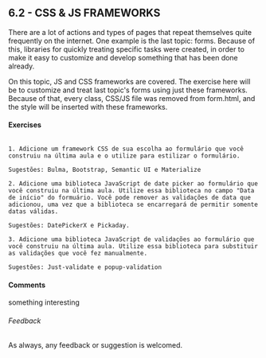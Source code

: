 ## 6.2 - CSS & JS FRAMEWORKS

There are a lot of actions and types of pages that repeat themselves quite frequently on the internet. One example is the last topic: forms. Because of this, libraries for quickly treating specific tasks were created, in order to make it easy to customize and develop something that has been done already.

On this topic, JS and CSS frameworks are covered. The exercise here will be to customize and treat last topic's forms using just these frameworks. Because of that, every class, CSS/JS file was removed from form.html, and the style will be inserted with these frameworks.

#### Exercises
```

1. Adicione um framework CSS de sua escolha ao formulário que você construiu na última aula e o utilize para estilizar o formulário.

Sugestões: Bulma, Bootstrap, Semantic UI e Materialize

2. Adicione uma biblioteca JavaScript de date picker ao formulário que você construiu na última aula. Utilize essa biblioteca no campo "Data de início" do formuário. Você pode remover as validações de data que adicionou, uma vez que a biblioteca se encarregará de permitir somente datas válidas.

Sugestões: DatePickerX e Pickaday.

3. Adicione uma biblioteca JavaScript de validações ao formulário que você construiu na última aula. Utilize essa biblioteca para substituir as validações que você fez manualmente.

Sugestões: Just-validate e popup-validation
```

#### Comments

something interesting


###### Feedback

As always, any feedback or suggestion is welcomed.